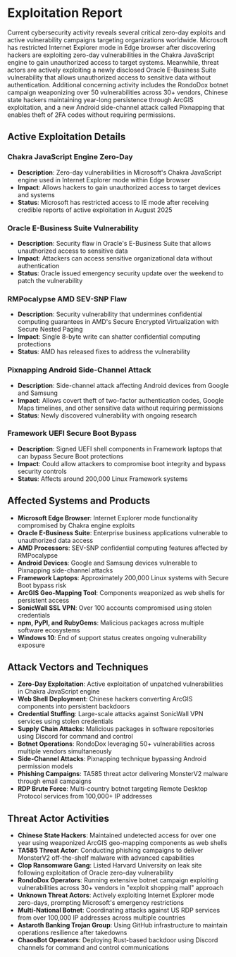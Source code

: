 # Exploitation Report

Current cybersecurity activity reveals several critical zero-day exploits and active vulnerability campaigns targeting organizations worldwide. Microsoft has restricted Internet Explorer mode in Edge browser after discovering hackers are exploiting zero-day vulnerabilities in the Chakra JavaScript engine to gain unauthorized access to target systems. Meanwhile, threat actors are actively exploiting a newly disclosed Oracle E-Business Suite vulnerability that allows unauthorized access to sensitive data without authentication. Additional concerning activity includes the RondoDox botnet campaign weaponizing over 50 vulnerabilities across 30+ vendors, Chinese state hackers maintaining year-long persistence through ArcGIS exploitation, and a new Android side-channel attack called Pixnapping that enables theft of 2FA codes without requiring permissions.

## Active Exploitation Details

### Chakra JavaScript Engine Zero-Day
- **Description**: Zero-day vulnerabilities in Microsoft's Chakra JavaScript engine used in Internet Explorer mode within Edge browser
- **Impact**: Allows hackers to gain unauthorized access to target devices and systems
- **Status**: Microsoft has restricted access to IE mode after receiving credible reports of active exploitation in August 2025

### Oracle E-Business Suite Vulnerability
- **Description**: Security flaw in Oracle's E-Business Suite that allows unauthorized access to sensitive data
- **Impact**: Attackers can access sensitive organizational data without authentication
- **Status**: Oracle issued emergency security update over the weekend to patch the vulnerability

### RMPocalypse AMD SEV-SNP Flaw
- **Description**: Security vulnerability that undermines confidential computing guarantees in AMD's Secure Encrypted Virtualization with Secure Nested Paging
- **Impact**: Single 8-byte write can shatter confidential computing protections
- **Status**: AMD has released fixes to address the vulnerability

### Pixnapping Android Side-Channel Attack
- **Description**: Side-channel attack affecting Android devices from Google and Samsung
- **Impact**: Allows covert theft of two-factor authentication codes, Google Maps timelines, and other sensitive data without requiring permissions
- **Status**: Newly discovered vulnerability with ongoing research

### Framework UEFI Secure Boot Bypass
- **Description**: Signed UEFI shell components in Framework laptops that can bypass Secure Boot protections
- **Impact**: Could allow attackers to compromise boot integrity and bypass security controls
- **Status**: Affects around 200,000 Linux Framework systems

## Affected Systems and Products

- **Microsoft Edge Browser**: Internet Explorer mode functionality compromised by Chakra engine exploits
- **Oracle E-Business Suite**: Enterprise business applications vulnerable to unauthorized data access
- **AMD Processors**: SEV-SNP confidential computing features affected by RMPocalypse
- **Android Devices**: Google and Samsung devices vulnerable to Pixnapping side-channel attacks
- **Framework Laptops**: Approximately 200,000 Linux systems with Secure Boot bypass risk
- **ArcGIS Geo-Mapping Tool**: Components weaponized as web shells for persistent access
- **SonicWall SSL VPN**: Over 100 accounts compromised using stolen credentials
- **npm, PyPI, and RubyGems**: Malicious packages across multiple software ecosystems
- **Windows 10**: End of support status creates ongoing vulnerability exposure

## Attack Vectors and Techniques

- **Zero-Day Exploitation**: Active exploitation of unpatched vulnerabilities in Chakra JavaScript engine
- **Web Shell Deployment**: Chinese hackers converting ArcGIS components into persistent backdoors
- **Credential Stuffing**: Large-scale attacks against SonicWall VPN services using stolen credentials
- **Supply Chain Attacks**: Malicious packages in software repositories using Discord for command and control
- **Botnet Operations**: RondoDox leveraging 50+ vulnerabilities across multiple vendors simultaneously
- **Side-Channel Attacks**: Pixnapping technique bypassing Android permission models
- **Phishing Campaigns**: TA585 threat actor delivering MonsterV2 malware through email campaigns
- **RDP Brute Force**: Multi-country botnet targeting Remote Desktop Protocol services from 100,000+ IP addresses

## Threat Actor Activities

- **Chinese State Hackers**: Maintained undetected access for over one year using weaponized ArcGIS geo-mapping components as web shells
- **TA585 Threat Actor**: Conducting phishing campaigns to deliver MonsterV2 off-the-shelf malware with advanced capabilities
- **Clop Ransomware Gang**: Listed Harvard University on leak site following exploitation of Oracle zero-day vulnerability
- **RondoDox Operators**: Running extensive botnet campaign exploiting vulnerabilities across 30+ vendors in "exploit shopping mall" approach
- **Unknown Threat Actors**: Actively exploiting Internet Explorer mode zero-days, prompting Microsoft's emergency restrictions
- **Multi-National Botnet**: Coordinating attacks against US RDP services from over 100,000 IP addresses across multiple countries
- **Astaroth Banking Trojan Group**: Using GitHub infrastructure to maintain operations resilience after takedowns
- **ChaosBot Operators**: Deploying Rust-based backdoor using Discord channels for command and control communications